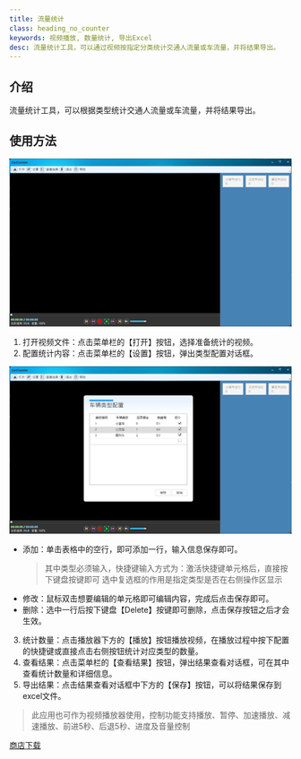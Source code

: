 ```yaml
---
title: 流量统计
class: heading_no_counter
keywords: 视频播放, 数量统计, 导出Excel
desc: 流量统计工具，可以通过视频按指定分类统计交通人流量或车流量，并将结果导出。
---
```


## 介绍
流量统计工具，可以根据类型统计交通人流量或车流量，并将结果导出。

## 使用方法
![](../assets/images/UsefulTools/Count1.png)

1. 打开视频文件：点击菜单栏的【打开】按钮，选择准备统计的视频。
2. 配置统计内容：点击菜单栏的【设置】按钮，弹出类型配置对话框。
   
![](../assets/images/UsefulTools/Count2.png)
* 添加：单击表格中的空行，即可添加一行，输入信息保存即可。
  > 其中类型必须输入，快捷键输入方式为：激活快捷键单元格后，直接按下键盘按键即可
  > 选中复选框的作用是指定类型是否在右侧操作区显示
* 修改：鼠标双击想要编辑的单元格即可编辑内容，完成后点击保存即可。
* 删除：选中一行后按下键盘【Delete】按键即可删除，点击保存按钮之后才会生效。

3. 统计数量：点击播放器下方的【播放】按钮播放视频，在播放过程中按下配置的快捷键或直接点击右侧按钮统计对应类型的数量。
4. 查看结果：点击菜单栏的【查看结果】按钮，弹出结果查看对话框，可在其中查看统计数量和详细信息。
5. 导出结果：点击结果查看对话框中下方的【保存】按钮，可以将结果保存到excel文件。
   
> 此应用也可作为视频播放器使用，控制功能支持播放、暂停、加速播放、减速播放、前进5秒、后退5秒、进度及音量控制

[商店下载](https://apps.microsoft.com/detail/9NW2XDGDKZHM)